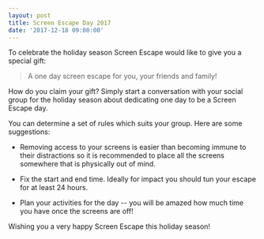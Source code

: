 ```yaml
---
layout: post
title: Screen Escape Day 2017
date: '2017-12-18 09:00:00'
---
```


To celebrate the holiday season Screen Escape would like to give you a special gift: 

> A one day screen escape for you, your friends and family!

How do you claim your gift? Simply start a conversation with your social group for the holiday season about dedicating one day to be a Screen Escape day.

You can determine a set of rules which suits your group. Here are some suggestions:

* Removing access to your screens is easier than becoming immune to their distractions so it is recommended to place all the screens somewhere that is physically out of mind.

* Fix the start and end time. Ideally for impact you should tun your escape for at least 24 hours.

* Plan your activities for the day -- you will be amazed how much time you have once the screens are off!

Wishing you a very happy Screen Escape this holiday season!
